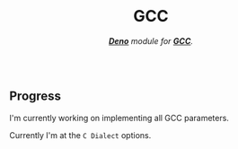 
<br>

<div align = center>

# GCC

***[Deno]*** *module for **[GCC]**.*

<br>
<br>

</div>

## Progress

I'm currently working on implementing all GCC parameters.

Currently I'm at the `C Dialect` options.

<br>


<!----------------------------------------------------------------------------->

[Deno]: https://deno.land/
[GCC]: https://gcc.gnu.org/
